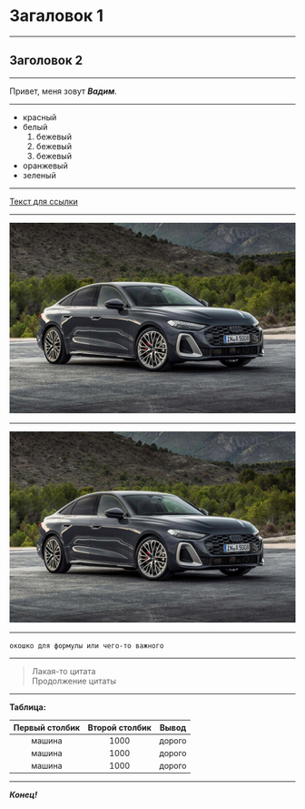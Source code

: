 Загаловок 1
=
___

Заголовок 2
-
___

Привет, меня зовут ___Вадим___.
___

* красный
* белый
  1. бежевый
  2. бежевый
  3. бежевый
* оранжевый
* зеленый
___

[Текст для ссылки](https://investhookcalc.ru/)
___

![фотография AUDI](photo_Audi.jpg)
___

[![фотография AUDI, но с ссылкой](photo_Audi.jpg)](https://service.audi-taganka.ru/?utm_source=yandex&utm_medium=cpc&utm_campaign=sinoby_service_audi_%7C_taganka_%7C_search_%7C_dealer&utm_term=audi%20официальный&utm_content=k50id%7C0100000050448592872_50448592872%7Ccid%7C104814135%7Cgid%7C5399771586%7Caid%7C15822438538%7Cadp%7Cno%7Cpos%7Cpremium1%7Csrc%7Csearch_none%7Cdvc%7Cdesktop&campaign_type=type1&campaign_id=104814135&desktop&gbid=5399771586&phrase_id=50448592872&retargeting_id=50448592872&coef_goal_context_id=0&position=1&source_type=search&region_name=Москва&calltouch_tm=yd_c:104814135_gb:5399771586_ad:15822438538_ph:50448592872_st:search_pt:premium_p:1_s:none_dt:desktop_reg:213_ret:50448592872_apt:none&yclid=15046253313074135039&utm_referrer=https%3A%2F%2Fyandex.ru%2F)
___

```
окошко для формулы или чего-то важного
```
___

>Лакая-то цитата  
>Продолжение цитаты
___

__Таблица:__  

| Первый столбик | Второй столбик  |Вывод |
|:--------------:|:---------------:|------|
|     машина     |      1000       |дорого|
|     машина     |      1000       |дорого|
|     машина     |      1000       |дорого|
___

___Конец!___

